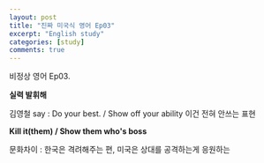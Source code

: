```yaml
---
layout: post
title: "진짜 미국식 영어 Ep03"
excerpt: "English study"
categories: [study]
comments: true
---
```


비정상 영어 Ep03. 

<b> 실력 발휘해 </b>

김영철 say : Do your best. / Show off your ability 이건 전혀 안쓰는 표현

<b> Kill it&#40;them&#41; / Show them who's boss</b>

문화차이 : 한국은 격려해주는 편, 미국은 상대를 공격하는게 응원하는 
